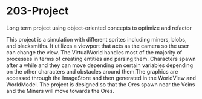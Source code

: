# 203-Project
Long term project using object-oriented concepts to optimize and refactor

This project is a simulation with different sprites including miners,
blobs, and blacksmiths. It utilizes a viewport that acts as the 
camera so the user can change the view. The VirtualWorld handles most 
of the majority of processes in terms of creating entities and parsing
them. Characters spawn after a while and they can move depending on 
certain variables depending on the other characters and obstacles 
around them.The graphics are accessed through the ImageStore and then 
generated in the WorldView and WorldModel. The project is designed
so that the Ores spawn near the Veins and the Miners will move towards
the Ores.
